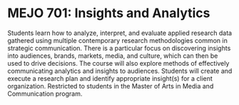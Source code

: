 # MEJO 701: Insights and Analytics

Students learn how to analyze, interpret, and evaluate applied research data gathered using multiple contemporary research methodologies common in strategic communication. There is a particular focus on discovering insights into audiences, brands, markets, media, and culture, which can then be used to drive decisions. The course will also explore methods of effectively communicating analytics and insights to audiences. Students will create and execute a research plan and identify appropriate insight(s) for a client organization. Restricted to students in the Master of Arts in Media and Communication program.